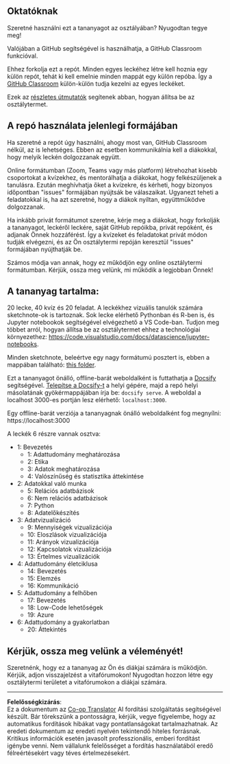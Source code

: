 <!--
CO_OP_TRANSLATOR_METADATA:
{
  "original_hash": "f7440be10c17a8a9262713af3d2818a9",
  "translation_date": "2025-09-06T20:00:14+00:00",
  "source_file": "for-teachers.md",
  "language_code": "hu"
}
-->
## Oktatóknak

Szeretné használni ezt a tananyagot az osztályában? Nyugodtan tegye meg!

Valójában a GitHub segítségével is használhatja, a GitHub Classroom funkcióval.

Ehhez forkolja ezt a repót. Minden egyes leckéhez létre kell hoznia egy külön repót, tehát ki kell emelnie minden mappát egy külön repóba. Így a [GitHub Classroom](https://classroom.github.com/classrooms) külön-külön tudja kezelni az egyes leckéket.

Ezek az [részletes útmutatók](https://github.blog/2020-03-18-set-up-your-digital-classroom-with-github-classroom/) segítenek abban, hogyan állítsa be az osztálytermet.

## A repó használata jelenlegi formájában

Ha szeretné a repót úgy használni, ahogy most van, GitHub Classroom nélkül, az is lehetséges. Ebben az esetben kommunikálnia kell a diákokkal, hogy melyik leckén dolgozzanak együtt.

Online formátumban (Zoom, Teams vagy más platform) létrehozhat kisebb csoportokat a kvízekhez, és mentorálhatja a diákokat, hogy felkészüljenek a tanulásra. Ezután meghívhatja őket a kvízekre, és kérheti, hogy bizonyos időpontban "issues" formájában nyújtsák be válaszaikat. Ugyanezt teheti a feladatokkal is, ha azt szeretné, hogy a diákok nyíltan, együttműködve dolgozzanak.

Ha inkább privát formátumot szeretne, kérje meg a diákokat, hogy forkolják a tananyagot, leckéről leckére, saját GitHub repóikba, privát repóként, és adjanak Önnek hozzáférést. Így a kvízeket és feladatokat privát módon tudják elvégezni, és az Ön osztálytermi repóján keresztül "issues" formájában nyújthatják be.

Számos módja van annak, hogy ez működjön egy online osztálytermi formátumban. Kérjük, ossza meg velünk, mi működik a legjobban Önnek!

## A tananyag tartalma:

20 lecke, 40 kvíz és 20 feladat. A leckékhez vizuális tanulók számára sketchnote-ok is tartoznak. Sok lecke elérhető Pythonban és R-ben is, és Jupyter notebookok segítségével elvégezhető a VS Code-ban. Tudjon meg többet arról, hogyan állítsa be az osztálytermet ehhez a technológiai környezethez: https://code.visualstudio.com/docs/datascience/jupyter-notebooks.

Minden sketchnote, beleértve egy nagy formátumú posztert is, ebben a mappában található: [this folder](../../sketchnotes).

Ezt a tananyagot önálló, offline-barát weboldalként is futtathatja a [Docsify](https://docsify.js.org/#/) segítségével. [Telepítse a Docsify-t](https://docsify.js.org/#/quickstart) a helyi gépére, majd a repó helyi másolatának gyökérmappájában írja be: `docsify serve`. A weboldal a localhost 3000-es portján lesz elérhető: `localhost:3000`.

Egy offline-barát verziója a tananyagnak önálló weboldalként fog megnyílni: https://localhost:3000

A leckék 6 részre vannak osztva:

- 1: Bevezetés
    - 1: Adattudomány meghatározása
    - 2: Etika
    - 3: Adatok meghatározása
    - 4: Valószínűség és statisztika áttekintése
- 2: Adatokkal való munka
    - 5: Relációs adatbázisok
    - 6: Nem relációs adatbázisok
    - 7: Python
    - 8: Adatelőkészítés
- 3: Adatvizualizáció
    - 9: Mennyiségek vizualizációja
    - 10: Eloszlások vizualizációja
    - 11: Arányok vizualizációja
    - 12: Kapcsolatok vizualizációja
    - 13: Értelmes vizualizációk
- 4: Adattudomány életciklusa
    - 14: Bevezetés
    - 15: Elemzés
    - 16: Kommunikáció
- 5: Adattudomány a felhőben
    - 17: Bevezetés
    - 18: Low-Code lehetőségek
    - 19: Azure
- 6: Adattudomány a gyakorlatban
    - 20: Áttekintés

## Kérjük, ossza meg velünk a véleményét!

Szeretnénk, hogy ez a tananyag az Ön és diákjai számára is működjön. Kérjük, adjon visszajelzést a vitafórumokon! Nyugodtan hozzon létre egy osztálytermi területet a vitafórumokon a diákjai számára.

---

**Felelősségkizárás**:  
Ez a dokumentum az [Co-op Translator](https://github.com/Azure/co-op-translator) AI fordítási szolgáltatás segítségével készült. Bár törekszünk a pontosságra, kérjük, vegye figyelembe, hogy az automatikus fordítások hibákat vagy pontatlanságokat tartalmazhatnak. Az eredeti dokumentum az eredeti nyelvén tekintendő hiteles forrásnak. Kritikus információk esetén javasolt professzionális, emberi fordítást igénybe venni. Nem vállalunk felelősséget a fordítás használatából eredő félreértésekért vagy téves értelmezésekért.